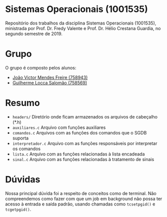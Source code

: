 # Sistemas Operacionais (1001535)
Repositório dos trabalhos da disciplina Sistemas Operacionais (1001535), ministrada por Prof. Dr. Fredy Valente e Prof. Dr. Hélio Crestana Guardia, no segundo semestre de 2019.

# Grupo
O grupo é composto pelos alunos:
- [João Victor Mendes Freire (758943)](https://github.com/joaovicmendes)
- [Guilherme Locca Salomão (758569)](https://github.com/Caotichazard)

# Resumo
- `headers/` Diretório onde ficam armazenados os arquivos de cabeçalho (*.h)
- `auxiliares.c` Arquivo com funções auxiliares
- `comandos.c` Arquivos com as funções dos comandos que o SGDB suporta
- `interpretador.c` Arquivo com as funções responsáveis por interpretar os comandos
- `lista.c` Arquivo com as funções relacionadas à lista encadeada
- `sinal.c` Arquivo com as funções relacionadas à tratamento de sinais

# Dúvidas
Nossa principal dúvida foi a respeito de conceitos como de terminal. Não compreendemos como fazer com que um job em background não possa ter acesso à entrada e saída padrão, usando chamadas como `tcsetpgid()` e `tcgetpgid()`.
